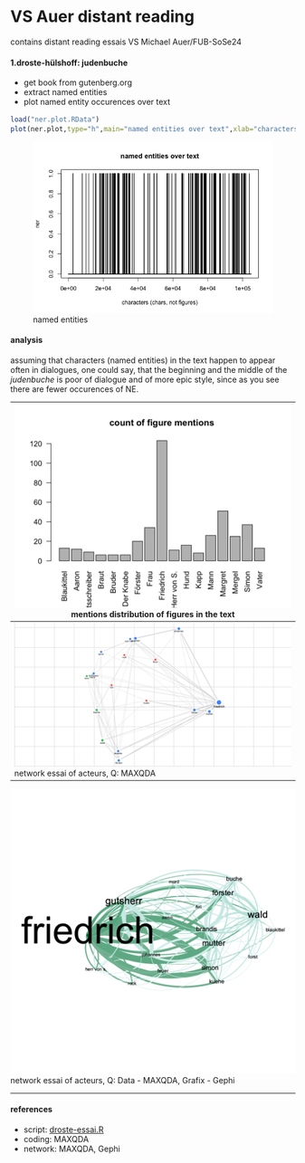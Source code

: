 VS Auer distant reading
================

contains distant reading essais VS Michael Auer/FUB-SoSe24

#### 1.droste-hülshoff: judenbuche

- get book from gutenberg.org
- extract named entities
- plot named entity occurences over text

``` r
load("ner.plot.RData")
plot(ner.plot,type="h",main="named entities over text",xlab="characters (chars, not figures)")
```

<figure>
<img src="README_files/figure-gfm/plot-ner-1.png"
alt="named entities" />
<figcaption aria-hidden="true">named entities</figcaption>
</figure>

#### analysis

assuming that characters (named entities) in the text happen to appear
often in dialogues, one could say, that the beginning and the middle of
the *judenbuche* is poor of dialogue and of more epic style, since as
you see there are fewer occurences of NE.

| ![](ner-dist.png) mentions distribution of figures in the text |
|----------------------------------------------------------------|
| ![](acteur_network.png) network essai of acteurs, Q: MAXQDA    |

![](acteur_network02.png) network essai of acteurs, Q: Data - MAXQDA,
Grafix - Gephi

------------------------------------------------------------------------

#### references

- script: [droste-essai.R](droste-essai.R)
- coding: MAXQDA
- network: MAXQDA, Gephi
